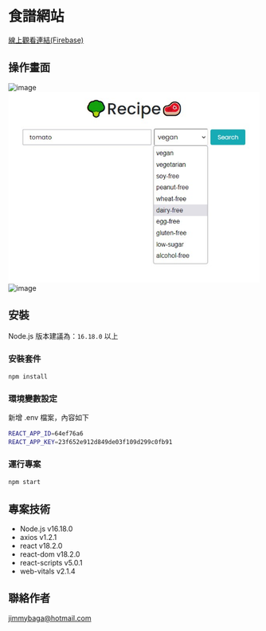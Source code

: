 # 食譜網站

[線上觀看連結(Firebase)](https://recipeapp-reactjs-22d3c.web.app/)

## 操作畫面

![image](https://github.com/Bajohn69/js-practice/blob/cfea60d92163e3100f2768f32adaa88bef9921ff/Recipe/recipe/readme/%F0%9F%A5%A6Recipe%F0%9F%A5%A9_%E2%80%94_Mozilla_Firefox_2023-01-09_11-06-33_-_Compressed_with_FlexClip_AdobeExpress.gif)
![image](https://github.com/Bajohn69/js-practice/blob/4d52a4c495bc9ed4d6aff4bc9fb16da33ec2876d/Recipe/recipe/readme/%E8%9E%A2%E5%B9%95%E6%93%B7%E5%8F%96%E7%95%AB%E9%9D%A2%202023-01-09%20175038.jpg)
![image](https://github.com/Bajohn69/js-practice/blob/d204d0624b0558fbaa5524ddc47261342b42634c/Recipe/recipe/readme/%F0%9F%A5%A6Recipe%F0%9F%A5%A9_%E2%80%94_Mozilla_Firefox_2023-01-09_11-07-15_AdobeExpress.gif)

## 安裝

Node.js 版本建議為：`16.18.0` 以上

### 安裝套件

```bash
npm install
```

### 環境變數設定

新增 .env 檔案，內容如下

```bash
REACT_APP_ID=64ef76a6
REACT_APP_KEY=23f652e912d849de03f109d299c0fb91
```

### 運行專案

```bash
npm start
```

## 專案技術

- Node.js v16.18.0
- axios v1.2.1
- react v18.2.0
- react-dom v18.2.0
- react-scripts v5.0.1
- web-vitals v2.1.4

## 聯絡作者

jimmybaga@hotmail.com
